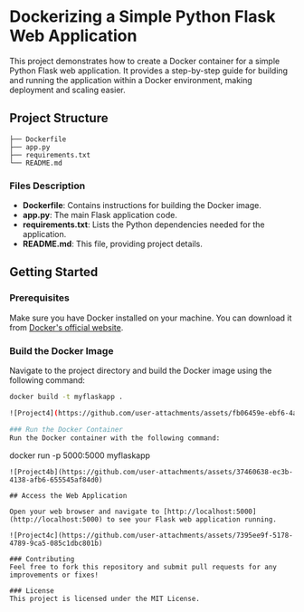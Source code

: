 # Dockerizing a Simple Python Flask Web Application

This project demonstrates how to create a Docker container for a simple Python Flask web application. It provides a step-by-step guide for building and running the application within a Docker environment, making deployment and scaling easier.

## Project Structure

```
├── Dockerfile
├── app.py
├── requirements.txt
└── README.md
```

### Files Description

- **Dockerfile**: Contains instructions for building the Docker image.
- **app.py**: The main Flask application code.
- **requirements.txt**: Lists the Python dependencies needed for the application.
- **README.md**: This file, providing project details.

## Getting Started

### Prerequisites

Make sure you have Docker installed on your machine. You can download it from [Docker's official website](https://www.docker.com/get-started).

### Build the Docker Image

Navigate to the project directory and build the Docker image using the following command:

```bash
docker build -t myflaskapp .

![Project4](https://github.com/user-attachments/assets/fb06459e-ebf6-4ac0-85d9-bea528436f52)

### Run the Docker Container
Run the Docker container with the following command:

```
docker run -p 5000:5000 myflaskapp
```
![Project4b](https://github.com/user-attachments/assets/37460638-ec3b-4138-afb6-655545af84d0)

## Access the Web Application

Open your web browser and navigate to [http://localhost:5000](http://localhost:5000) to see your Flask web application running.

![Project4c](https://github.com/user-attachments/assets/7395ee9f-5178-4789-9ca5-085c1dbc801b)

### Contributing
Feel free to fork this repository and submit pull requests for any improvements or fixes!

### License
This project is licensed under the MIT License.

